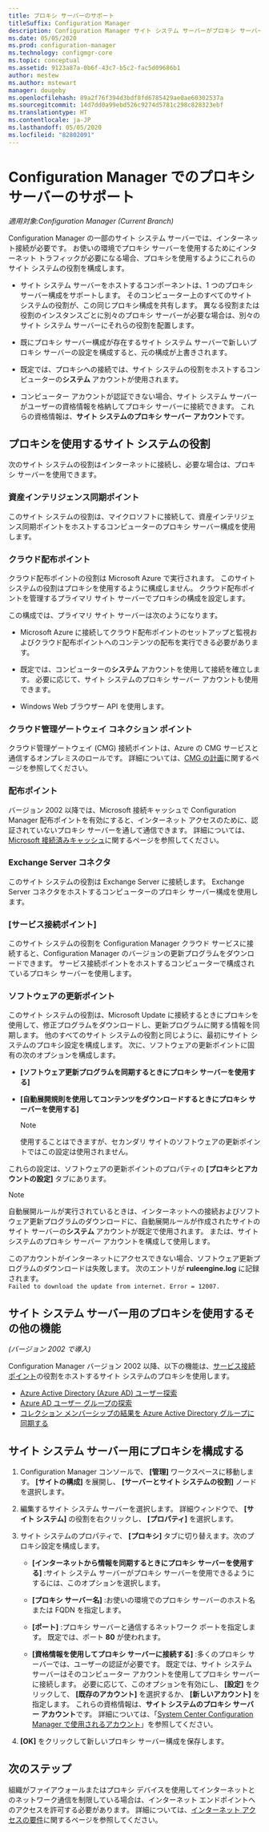 ```yaml
---
title: プロキシ サーバーのサポート
titleSuffix: Configuration Manager
description: Configuration Manager サイト システム サーバーがプロキシ サーバーを使用する方法について説明します。
ms.date: 05/05/2020
ms.prod: configuration-manager
ms.technology: configmgr-core
ms.topic: conceptual
ms.assetid: 9123a87a-0b6f-43c7-b5c2-fac5d09686b1
author: mestew
ms.author: mstewart
manager: dougeby
ms.openlocfilehash: 89a2f76f394d3bdf8fd6785429ae0ae60302537a
ms.sourcegitcommit: 14d7dd0a99ebd526c9274d5781c298c828323ebf
ms.translationtype: HT
ms.contentlocale: ja-JP
ms.lasthandoff: 05/05/2020
ms.locfileid: "82802091"
---
```

# <a name="proxy-server-support-in-configuration-manager"></a>Configuration Manager でのプロキシ サーバーのサポート

*適用対象:Configuration Manager (Current Branch)*

Configuration Manager の一部のサイト システム サーバーでは、インターネット接続が必要です。 お使いの環境でプロキシ サーバーを使用するためにインターネット トラフィックが必要になる場合、プロキシを使用するようにこれらのサイト システムの役割を構成します。  

- サイト システム サーバーをホストするコンポーネントは、1 つのプロキシ サーバー構成をサポートします。 そのコンピューター上のすべてのサイト システムの役割が、この同じプロキシ構成を共有します。 異なる役割または役割のインスタンスごとに別々のプロキシ サーバーが必要な場合は、別々のサイト システム サーバーにそれらの役割を配置します。  

- 既にプロキシ サーバー構成が存在するサイト システム サーバーで新しいプロキシ サーバーの設定を構成すると、元の構成が上書きされます。  

- 既定では、プロキシへの接続では、サイト システムの役割をホストするコンピューターの**システム** アカウントが使用されます。  

- コンピューター アカウントが認証できない場合、サイト システム サーバーがユーザーの資格情報を格納してプロキシ サーバーに接続できます。 これらの資格情報は、**サイト システムのプロキシ サーバー アカウント**です。  

## <a name="site-system-roles-that-use-a-proxy"></a>プロキシを使用するサイト システムの役割

次のサイト システムの役割はインターネットに接続し、必要な場合は、プロキシ サーバーを使用できます。  

### <a name="asset-intelligence-synchronization-point"></a>資産インテリジェンス同期ポイント

このサイト システムの役割は、マイクロソフトに接続して、資産インテリジェンス同期ポイントをホストするコンピューターのプロキシ サーバー構成を使用します。  

### <a name="cloud-distribution-point"></a>クラウド配布ポイント

クラウド配布ポイントの役割は Microsoft Azure で実行されます。 このサイト システムの役割はプロキシを使用するように構成しません。 クラウド配布ポイントを管理するプライマリ サイト サーバーでプロキシの構成を設定します。  

この構成では、プライマリ サイト サーバーは次のようになります。  

- Microsoft Azure に接続してクラウド配布ポイントのセットアップと監視およびクラウド配布ポイントへのコンテンツの配布を実行できる必要があります。  

- 既定では、コンピューターの**システム** アカウントを使用して接続を確立します。 必要に応じて、サイト システムのプロキシ サーバー アカウントも使用できます。  

- Windows Web ブラウザー API を使用します。  

### <a name="cloud-management-gateway-connection-point"></a>クラウド管理ゲートウェイ コネクション ポイント

クラウド管理ゲートウェイ (CMG) 接続ポイントは、Azure の CMG サービスと通信するオンプレミスのロールです。 詳細については、[CMG の計画](../../clients/manage/cmg/plan-cloud-management-gateway.md)に関するページを参照してください。

### <a name="distribution-point"></a>配布ポイント

<!-- 5856396 -->

バージョン 2002 以降では、Microsoft 接続キャッシュで Configuration Manager 配布ポイントを有効にすると、インターネット アクセスのために、認証されていないプロキシ サーバーを通して通信できます。 詳細については、[Microsoft 接続済みキャッシュ](../hierarchy/microsoft-connected-cache.md)に関するページを参照してください。

### <a name="exchange-server-connector"></a>Exchange Server コネクタ

このサイト システムの役割は Exchange Server に接続します。 Exchange Server コネクタをホストするコンピューターのプロキシ サーバー構成を使用します。  

### <a name="service-connection-point"></a>[サービス接続ポイント]

このサイト システムの役割を Configuration Manager クラウド サービスに接続すると、Configuration Manager のバージョンの更新プログラムをダウンロードできます。 サービス接続ポイントをホストするコンピューターで構成されているプロキシ サーバーを使用します。  

### <a name="software-update-point"></a>ソフトウェアの更新ポイント

このサイト システムの役割は、Microsoft Update に接続するときにプロキシを使用して、修正プログラムをダウンロードし、更新プログラムに関する情報を同期します。 他のすべてのサイト システムの役割と同じように、最初にサイト システムのプロキシ設定を構成します。 次に、ソフトウェアの更新ポイントに固有の次のオプションを構成します。  

- **[ソフトウェア更新プログラムを同期するときにプロキシ サーバーを使用する]**  

- **[自動展開規則を使用してコンテンツをダウンロードするときにプロキシ サーバーを使用する]**  

    > [!NOTE]
    > 使用することはできますが、セカンダリ サイトのソフトウェアの更新ポイントではこの設定は使用されません。  

これらの設定は、ソフトウェアの更新ポイントのプロパティの **[プロキシとアカウントの設定]** タブにあります。  

> [!NOTE]
> 自動展開ルールが実行されているときは、インターネットへの接続およびソフトウェア更新プログラムのダウンロードに、自動展開ルールが作成されたサイトのサイト サーバーの**システム** アカウントが既定で使用されます。 または、サイト システムのプロキシ サーバー アカウントを構成して使用します。 
>
> このアカウントがインターネットにアクセスできない場合、ソフトウェア更新プログラムのダウンロードは失敗します。 次のエントリが **ruleengine.log** に記録されます。  
> `Failed to download the update from internet. Error = 12007.`  

## <a name="other-features-that-use-the-proxy-for-a-site-system-server"></a><a name="bkmk_other"></a> サイト システム サーバー用のプロキシを使用するその他の機能

*(バージョン 2002 で導入)*

Configuration Manager バージョン 2002 以降、以下の機能は、[サービス接続ポイント](#service-connection-point)の役割をホストするサイト システムのプロキシを使用します。 <!--5913817-->

- [Azure Active Directory (Azure AD) ユーザー探索](../../servers/deploy/configure/about-discovery-methods.md#azureaddisc)
- [Azure AD ユーザー グループの探索](../../servers/deploy/configure/about-discovery-methods.md#bkmk_azuregroupdisco)
- [コレクション メンバーシップの結果を Azure Active Directory グループに同期する](../../clients/manage/collections/create-collections.md#bkmk_aadcollsync)

## <a name="configure-the-proxy-for-a-site-system-server"></a>サイト システム サーバー用にプロキシを構成する  

1. Configuration Manager コンソールで、 **[管理]** ワークスペースに移動します。 **[サイトの構成]** を展開し、 **[サーバーとサイト システムの役割]** ノードを選択します。  

2. 編集するサイト システム サーバーを選択します。 詳細ウィンドウで、 **[サイト システム]** の役割を右クリックし、 **[プロパティ]** を選択します。  

3. サイト システムのプロパティで、 **[プロキシ]** タブに切り替えます。次のプロキシ設定を構成します。  

    - **[インターネットから情報を同期するときにプロキシ サーバーを使用する]** :サイト システム サーバーがプロキシ サーバーを使用できるようにするには、このオプションを選択します。  

    - **[プロキシ サーバー名]** :お使いの環境でのプロキシ サーバーのホスト名または FQDN を指定します。  

    - **[ポート]** :プロキシ サーバーと通信するネットワーク ポートを指定します。 既定では、ポート **80** が使われます。  

    - **[資格情報を使用してプロキシ サーバーに接続する]** :多くのプロキシ サーバーでは、ユーザーの認証が必要です。 既定では、サイト システム サーバーはそのコンピューター アカウントを使用してプロキシ サーバーに接続します。 必要に応じて、このオプションを有効にし、 **[設定]** をクリックして、 **[既存のアカウント]** を選択するか、 **[新しいアカウント]** を指定します。 これらの資格情報は、**サイト システムのプロキシ サーバー アカウント**です。  詳細については、「[System Center Configuration Manager で使用されるアカウント](../hierarchy/accounts.md)」を参照してください。  

4. **[OK]** をクリックして新しいプロキシ サーバー構成を保存します。  

## <a name="next-steps"></a>次のステップ

組織がファイアウォールまたはプロキシ デバイスを使用してインターネットとのネットワーク通信を制限している場合は、インターネット エンドポイントへのアクセスを許可する必要があります。 詳細については、[インターネット アクセスの要件](internet-endpoints.md)に関するページを参照してください。
